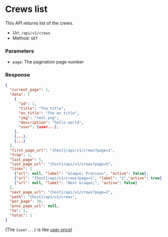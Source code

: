 # Crews list
This API returns list of the crews.

- Uri: `/api/v1/crews`
- Method: `GET`

### Parameters
- `page`: The pagination page number

### Response
```json
{
  "current_page": 1,
  "data": [
    {
      "id": 1,
      "title": "The title",
      "en_title": "The en title",
      "img": "test.png",
      "description": "hello world",
      "user": {user...},
    },
    {...},
    {...}
  ],
  "first_page_url": "{host}/api/v1/crews?page=1",
  "from": 1,
  "last_page": 5,
  "last_page_url": "{host}/api/v1/crews?page=5",
  "links": [
    {"url": null, "label": "&laquo; Previous", "active": false},
    {"url": "{host}/api/v1/crews?page=1", "label": "1","active": true},
    {"url": null, "label": "Next &raquo;", "active": false}
  ],
  "next_page_url": "{host}/api/v1/crews?page=2",
  "path": "{host}/api/v1/crews",
  "per_page": 30,
  "prev_page_url": null,
  "to": 1,
  "total": 1
}
```

(The `{user...}` is like [user once](../users/once.md))
